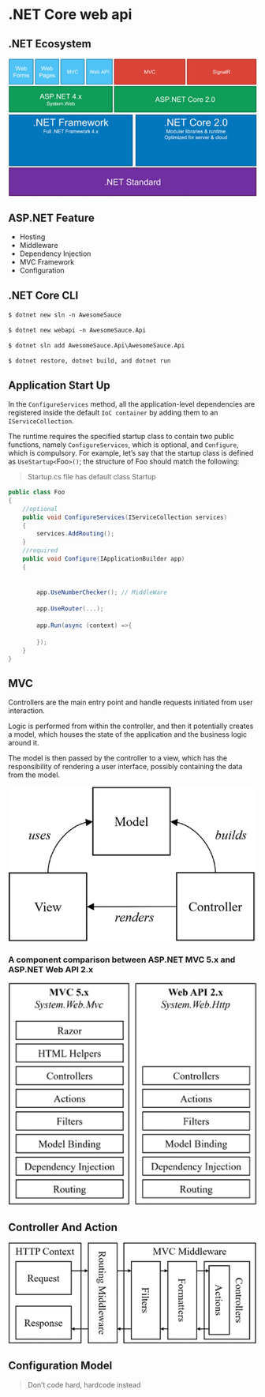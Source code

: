# .NET Core web api

## .NET Ecosystem
![dotnetecosystem](/images/DotNetecosystem.png)

## ASP.NET Feature
* Hosting
* Middleware
* Dependency Injection
* MVC Framework
* Configuration

## .NET Core CLI
`$ dotnet new sln -n AwesomeSauce`

`$ dotnet new webapi -n AwesomeSauce.Api`

`$ dotnet sln add AwesomeSauce.Api\AwesomeSauce.Api`

`$ dotnet restore, dotnet build, and dotnet run`

## Application Start Up

In the `ConfigureServices` method, all the application-level dependencies are
registered inside the default `IoC container` by adding them to an `IServiceCollection`.

The runtime requires the specified startup class
to contain two public functions, namely `ConfigureServices`, which is optional, and `Configure`, which is compulsory. For example, let’s say that the startup class is defined
as `UseStartup<`Foo`>()`; the structure of Foo should match the following:
> Startup.cs file has default class Startup
```c#
public class Foo
{
    //optional
    public void ConfigureServices(IServiceCollection services)
    {
        services.AddRouting();
    }
    //required
    public void Configure(IApplicationBuilder app)
    {


        app.UseNumberChecker(); // MiddleWare
        
        app.UseRouter(...);
        
        app.Run(async (context) =>{
            
        });
    }
}
```

## MVC
Controllers are the main entry point and handle requests initiated from user interaction. 

Logic is performed from within the controller, and then it potentially creates a model, which houses the state of the application and the business logic around it. 

The model is then passed by the controller to a view, which has the responsibility of rendering a user interface, possibly containing the data from the model.

![image](images/mvc.png)

### A component comparison between ASP.NET MVC 5.x and ASP.NET Web API 2.x

![image](images/MVCvsWebApi.png)

## Controller And Action
![image](images/controllerandaction.png)

## Configuration Model

>Don’t code hard, hardcode instead
